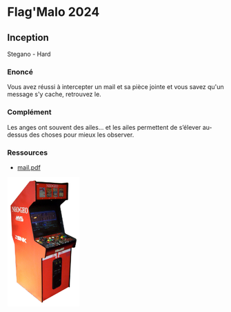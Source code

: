 # Flag'Malo 2024

## Inception

Stegano - Hard

### Enoncé

Vous avez réussi à intercepter un mail et sa pièce jointe et vous savez qu'un message s'y cache, retrouvez le.

### Complément

Les anges ont souvent des ailes... et les ailes permettent de s’élever au-dessus des choses pour mieux les observer.

### Ressources

- [mail.pdf](mail.pdf)
<img src="piecejointe.png" alt="piecejointe" width="auto" height="300">
